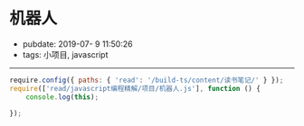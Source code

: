 # 机器人

- pubdate: 2019-07- 9 11:50:26
- tags: 小项目, javascript

---------

````javascript
require.config({ paths: { 'read': '/build-ts/content/读书笔记/' } });
require(['read/javascript编程精解/项目/机器人.js'], function () {
    console.log(this);

});
````

